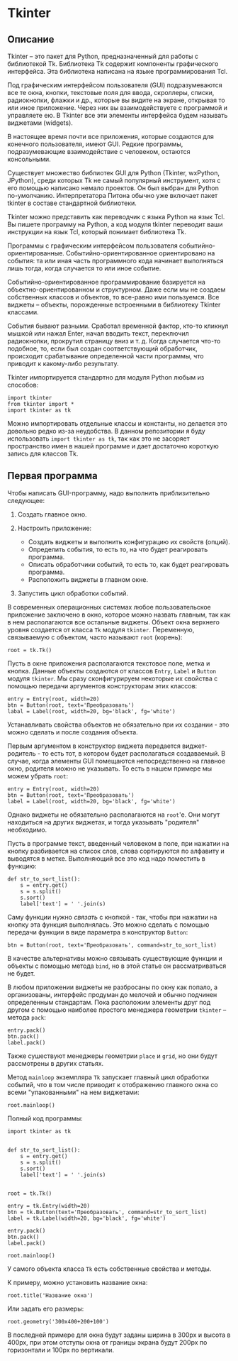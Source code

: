 # Tkinter

## Описание

Tkinter – это пакет для Python, предназначенный для работы с библиотекой Tk. Библиотека Tk содержит компоненты графического интерфейса. Эта библиотека написана на языке программирования Tcl.

Под графическим интерфейсом пользователя (GUI) подразумеваются все те окна, кнопки, текстовые поля для ввода, скроллеры, списки, радиокнопки, флажки и др., которые вы видите на экране, открывая то или иное приложение. Через них вы взаимодействуете с программой и управляете ею. В Tkinter все эти элементы интерфейса будем называть виджетами (widgets).

В настоящее время почти все приложения, которые создаются для конечного пользователя, имеют GUI. Редкие программы, подразумевающие взаимодействие с человеком, остаются консольными.

Существует множество библиотек GUI для Python (Tkinter, wxPython, JPython), среди которых Tk не самый популярный инструмент, хотя с его помощью написано немало проектов. Он был выбран для Python по-умолчанию. Интерпретатора Питона обычно уже включает пакет tkinter в составе стандартной библиотеки.

Tkinter можно представить как переводчик с языка Python на язык Tcl. Вы пишете программу на Python, а код модуля tkinter переводит ваши инструкции на язык Tcl, который понимает библиотека Tk.

Программы с графическим интерфейсом пользователя событийно-ориентированные. Событийно-ориентированное ориентировано на события: та или иная часть программного кода начинает выполняться лишь тогда, когда случается то или иное событие.

Событийно-ориентированное программирование базируется на объектно-ориентированном и структурном. Даже если мы не создаем собственных классов и объектов, то все-равно ими пользуемся. Все виджеты – объекты, порожденные встроенными в библиотеку Tkinter классами.

События бывают разными. Сработал временной фактор, кто-то кликнул мышкой или нажал Enter, начал вводить текст, переключил радиокнопки, прокрутил страницу вниз и т. д. Когда случается что-то подобное, то, если был создан соответствующий обработчик, происходит срабатывание определенной части программы, что приводит к какому-либо результату.

Tkinter импортируется стандартно для модуля Python любым из способов:

    import tkinter
    from tkinter import *
    import tkinter as tk

Можно импортировать отдельные классы и константы, но делается это довольно редко из-за неудобства. В данном репозитории я буду использовать `import tkinter as tk`, так как это не засоряет пространство имен в нашей программе и дает достаточно короткую запись для классов Tk.

## Первая программа

Чтобы написать GUI-программу, надо выполнить приблизительно следующее:

1. Cоздать главное окно.

2. Настроить приложение:
    - Создать виджеты и выполнить конфигурацию их свойств (опций).
    - Определить события, то есть то, на что будет реагировать программа.
    - Описать обработчики событий, то есть то, как будет реагировать программа.
    - Расположить виджеты в главном окне.

3. Запустить цикл обработки событий.

В современных операционных системах любое пользовательское приложение заключено в окно, которое можно назвать главным, так как в нем располагаются все остальные виджеты. Объект окна верхнего уровня создается от класса `Tk` модуля `tkinter`. Переменную, связываемую с объектом, часто называют `root` (корень):

    root = tk.Tk()

Пусть в окне приложения располагаются текстовое поле, метка и кнопка. Данные объекты создаются от классов `Entry`, `Label` и `Button` модуля `tkinter`. Мы сразу сконфигурируем некоторые их свойства с помощью передачи аргументов конструкторам этих классов:

    entry = Entry(root, width=20)
    btn = Button(root, text='Преобразовать')
    labal = Label(root, width=20, bg='black', fg='white')

Устанавливать свойства объектов не обязательно при их создании - это можно сделать и после создания объекта.

Первым аргументом в конструктор виджета передается виджет-родитель - то есть тот, в котором будет располагаться создаваемый. В случае, когда элементы GUI помещаются непосредственно на главное окно, родителя можно не указывать. То есть в нашем примере мы можем убрать `root`:

    entry = Entry(root, width=20)
    btn = Button(root, text='Преобразовать')
    label = Label(root, width=20, bg='black', fg='white')

Однако виджеты не обязательно располагаются на `root`'е. Они могут находиться на других виджетах, и тогда указывать "родителя" необходимо.

Пусть в программе текст, введенный человеком в поле, при нажатии на кнопку разбивается на список слов, слова сортируются по алфавиту и выводятся в метке. Выполняющий все это код надо поместить в функцию:

    def str_to_sort_list():
        s = entry.get()
        s = s.split()
        s.sort()
        label['text'] = ' '.join(s)

Саму функции нужно _связать_ с кнопкой - так, чтобы при нажатии на кнопку эта функция выполнялась. Это можно сделать с помощью передачи функции в виде параметра в конструктор `Button`:

    btn = Button(root, text='Преобразовать', command=str_to_sort_list)

В качестве альтернативы можно связывать существующие функции и объекты с помощью метода `bind`, но в этой статье он рассматриваться не будет.

В любом приложении виджеты не разбросаны по окну как попало, а организованы, интерфейс продуман до мелочей и обычно подчинен определенным стандартам. Пока расположим элементы друг под другом с помощью наиболее простого менеджера геометрии `tkinter` – метода `pack`:

    entry.pack()
    btn.pack()
    label.pack()

Также сушествуют менеджеры геометрии `place` и `grid`, но они будут рассмотрены в других статьях.

Метод `mainloop` экземпляра `Tk` запускает главный цикл обработки событий, что в том числе приводит к отображению главного окна со всеми "упакованными" на нем виджетами:

    root.mainloop()

Полный код программы:

    import tkinter as tk
        
        
    def str_to_sort_list():
        s = entry.get()
        s = s.split()
        s.sort()
        label['text'] = ' '.join(s)


    root = tk.Tk()

    entry = tk.Entry(width=20)
    btn = tk.Button(text='Преобразовать', command=str_to_sort_list)
    label = tk.Label(width=20, bg='black', fg='white')

    entry.pack()
    btn.pack()
    label.pack()

    root.mainloop()

У самого объекта класса `Tk` есть собственные свойства и методы.

К примеру, можно установить название окна:

    root.title('Название окна')

Или задать его размеры:

    root.geometry('300x400+200+100')

В последней примере для окна будут заданы ширинa в 300px и высотa в 400px, при этом отступы окна от границы экрана будут 200px по горизонтали и 100px по вертикали.
